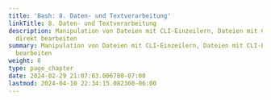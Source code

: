 ```yaml
---
title: 'Bash: 8. Daten- und Textverarbeitung'
linkTitle: 8. Daten- und Textverarbeitung
description: Manipulation von Dateien mit CLI-Einzeilern, Dateien mit CLI-Einzeilern
  direkt bearbeiten
summary: Manipulation von Dateien mit CLI-Einzeilern, Dateien mit CLI-Einzeilern direkt
  bearbeiten
weight: 8
type: page_chapter
date: 2024-02-29 21:07:03.006780-07:00
lastmod: 2024-04-10 22:34:15.082360-06:00
---
```

